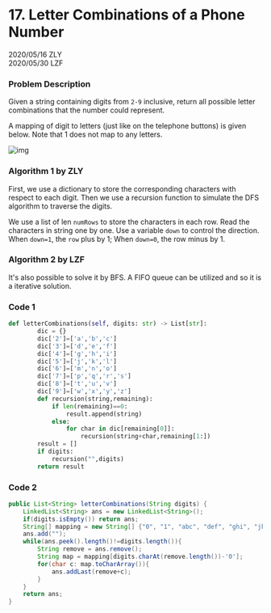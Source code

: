 # 17. Letter Combinations of a Phone Number

2020/05/16 ZLY  
2020/05/30 LZF

### Problem Description

Given a string containing digits from `2-9` inclusive, return all possible letter combinations that the number could represent.

A mapping of digit to letters (just like on the telephone buttons) is given below. Note that 1 does not map to any letters.

![img](http://upload.wikimedia.org/wikipedia/commons/thumb/7/73/Telephone-keypad2.svg/200px-Telephone-keypad2.svg.png)

### Algorithm 1 by ZLY

First, we use a dictionary to store the corresponding characters with respect to each digit. Then we use a recursion function to simulate the DFS algorithm to traverse the digits.

We use a list of len `numRows` to store the characters in each row. Read the characters in string one by one. Use a variable `down` to control the direction. When `down=1`, the `row` plus by 1; When `down=0`, the row minus by 1.

### Algorithm 2 by LZF

It's also possible to solve it by BFS. A FIFO queue can be utilized and so it is a iterative solution.

### Code 1

```python
def letterCombinations(self, digits: str) -> List[str]:
        dic = {}
        dic['2']=['a','b','c']
        dic['3']=['d','e','f']
        dic['4']=['g','h','i']
        dic['5']=['j','k','l']
        dic['6']=['m','n','o']
        dic['7']=['p','q','r','s']
        dic['8']=['t','u','v']
        dic['9']=['w','x','y','z']
        def recursion(string,remaining):
            if len(remaining)==0:
                result.append(string)
            else:
                for char in dic[remaining[0]]:
                    recursion(string+char,remaining[1:])
        result = []
        if digits:
            recursion("",digits)
        return result
```

### Code 2
```java
public List<String> letterCombinations(String digits) {
    LinkedList<String> ans = new LinkedList<String>();
    if(digits.isEmpty()) return ans;
    String[] mapping = new String[] {"0", "1", "abc", "def", "ghi", "jkl", "mno", "pqrs", "tuv", "wxyz"};
    ans.add("");
    while(ans.peek().length()!=digits.length()){
        String remove = ans.remove();
        String map = mapping[digits.charAt(remove.length())-'0'];
        for(char c: map.toCharArray()){
            ans.addLast(remove+c);
        }
    }
    return ans;
}
```



